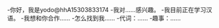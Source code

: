 -你好，我是yodo@hhA15303833174
-我对……感兴趣。
-我目前正在学习汉语。
-我想和你合作……
-怎么找到我……
-代词：……
-趣事：……

<!---
hhhA15303833174/hhA15303833174是一个特殊的存储库，因为它的'README.md（此文件）出现在您的GitHub配置文件中。
您可以单击预览链接查看更改。
--->
